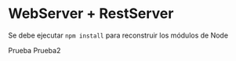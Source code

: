 # WebServer + RestServer

Se debe ejecutar `npm install` para reconstruir los módulos de Node

Prueba
Prueba2
